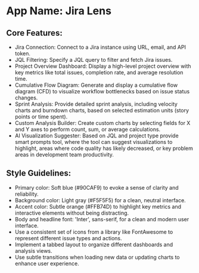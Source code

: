 # **App Name**: Jira Lens

## Core Features:

- Jira Connection: Connect to a Jira instance using URL, email, and API token.
- JQL Filtering: Specify a JQL query to filter and fetch Jira issues.
- Project Overview Dashboard: Display a high-level project overview with key metrics like total issues, completion rate, and average resolution time.
- Cumulative Flow Diagram: Generate and display a cumulative flow diagram (CFD) to visualize workflow bottlenecks based on issue status changes.
- Sprint Analysis: Provide detailed sprint analysis, including velocity charts and burndown charts, based on selected estimation units (story points or time spent).
- Custom Analysis Builder: Create custom charts by selecting fields for X and Y axes to perform count, sum, or average calculations.
- AI Visualization Suggester: Based on JQL and project type provide smart prompts tool, where the tool can suggest visualizations to highlight, areas where code quality has likely decreased, or key problem areas in development team productivity.

## Style Guidelines:

- Primary color: Soft blue (#90CAF9) to evoke a sense of clarity and reliability.
- Background color: Light gray (#F5F5F5) for a clean, neutral interface.
- Accent color: Subtle orange (#FFB74D) to highlight key metrics and interactive elements without being distracting.
- Body and headline font: 'Inter', sans-serif, for a clean and modern user interface.
- Use a consistent set of icons from a library like FontAwesome to represent different issue types and actions.
- Implement a tabbed layout to organize different dashboards and analysis views.
- Use subtle transitions when loading new data or updating charts to enhance user experience.